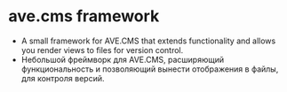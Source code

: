 # ave.cms framework
- A small framework for AVE.CMS that extends functionality and allows you render views to files for version control.
- Небольшой фреймворк для AVE.CMS, расширяющий функциональность и позволяющий вынести отображения в файлы, для контроля версий.
